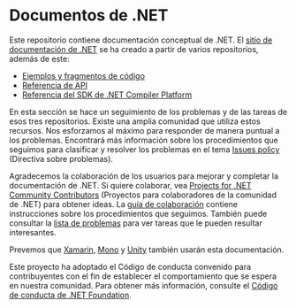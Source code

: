 ﻿# <a name="net-docs"></a>Documentos de .NET

Este repositorio contiene documentación conceptual de .NET. El [sitio de documentación de .NET](https://docs.microsoft.com/dotnet) se ha creado a partir de varios repositorios, además de este:

- [Ejemplos y fragmentos de código](https://github.com/dotnet/samples)
- [Referencia de API](https://github.com/dotnet/dotnet-api-docs)
- [Referencia del SDK de .NET Compiler Platform](https://github.com/dotnet/roslyn-api-docs)

En esta sección se hace un seguimiento de los problemas y de las tareas de esos tres repositorios. Existe una amplia comunidad que utiliza estos recursos. Nos esforzamos al máximo para responder de manera puntual a los problemas. Encontrará más información sobre los procedimientos que seguimos para clasificar y resolver los problemas en el tema [Issues policy](issues-policy.md) (Directiva sobre problemas).

Agradecemos la colaboración de los usuarios para mejorar y completar la documentación de .NET. Si quiere colaborar, vea [Projects for .NET Community Contributors](https://github.com/dotnet/docs/projects/35) (Proyectos para colaboradores de la comunidad de .NET) para obtener ideas. La [guía de colaboración](https://github.com/dotnet/docs/blob/master/CONTRIBUTING.md) contiene instrucciones sobre los procedimientos que seguimos. También puede consultar la [lista de problemas](https://github.com/dotnet/docs/issues) para ver tareas que le pueden resultar interesantes.

Prevemos que [Xamarin](https://docs.microsoft.com/xamarin), [Mono](http://docs.go-mono.com/?link=root%3a%2fclasslib) y [Unity](http://docs.unity3d.com/Manual/index.html) también usarán esta documentación.

Este proyecto ha adoptado el Código de conducta convenido para contribuyentes con el fin de establecer el comportamiento que se espera en nuestra comunidad.
Para obtener más información, consulte el [Código de conducta de .NET Foundation](https://dotnetfoundation.org/code-of-conduct).
